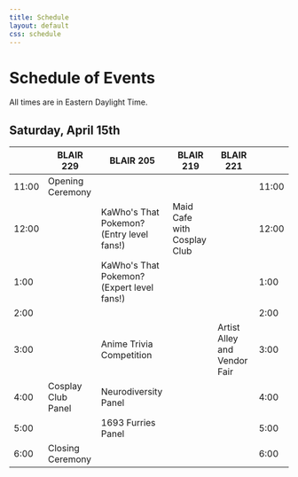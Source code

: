 ```yaml
---
title: Schedule
layout: default
css: schedule
---
```


<!-- Thanks for the HTML export google sheets! -->

# Schedule of Events

All times are in Eastern Daylight Time.

## Saturday, April 15th
<div class="ritz grid-container" dir="ltr" markdown="0">
    <table class="waffle" cellspacing="0" cellpadding="0">
        <thead>
            <tr>
                <th class="row-header freezebar-origin-ltr"></th>
                <th class = "column-headers-background">BLAIR 229</th>
                <th class="column-headers-background">BLAIR 205</th>
                <th class="column-headers-background">BLAIR 219</th>
                <th class="column-headers-background">BLAIR 221</th>
                <th class="row-header freezebar-origin-ltr"></th>
            </tr>
        </thead>
        <tbody>
            <tr>
                <td class="time">11:00</td>
                <td class="blue">Opening Ceremony</td>
                <td></td>
                <td></td>
                <td></td>
                <td class="time">11:00</td>
            </tr>
            <tr>
                <td class="time">12:00</td>
                <td></td>
                <td class = "blue">KaWho's That Pokemon?</br> (Entry level fans!)</td>
                <td class="yellow">Maid Cafe with Cosplay Club</td>
                <td></td>
                <td class="time">12:00</td>
            </tr>
            <tr>
                <td class="time">1:00</td>
                <td></td>
                <td class = "blue">KaWho's That Pokemon? </br>(Expert level fans!)</td>
                <td class="yellow"></td>
                <td></td>
                <td class="time">1:00</td>
            </tr>
            <tr>
                <td class="time">2:00</td>
                <td></td>
                <td></td>
                <td class="yellow"></td>
                <td></td>
                <td class="time">2:00</td>
            </tr>
            <tr>
                <td class="time">3:00</td>
                <td></td>
                <td class="yellow">Anime Trivia Competition</td>
                <td></td>
                <td class="blue">Artist Alley and Vendor Fair</td>
                <td class="time">3:00</td>
            </tr>
            <tr>
                <td class="time">4:00</td>
                <td class = "yellow">Cosplay Club Panel</td>
                <td class = "blue">Neurodiversity Panel</td>
                <td></td>
                <td class="blue"></td>
                <td class="time">4:00</td>
            </tr>
            <tr>
                <td class="time">5:00</td>
                <td></td>
                <td class = "yellow">1693 Furries Panel</td>
                <td></td>
                <td class="blue"></td>
                <td class="time">5:00</td>
            </tr>
            <tr>
                <td class="time">6:00</td>
                <td class="blue">Closing Ceremony</td>
                <td></td>
                <td></td>
                <td></td>
                <td class="time">6:00</td>
            </tr>
        </tbody>
    </table>
</div>

<!--# Coming Soon! -->
